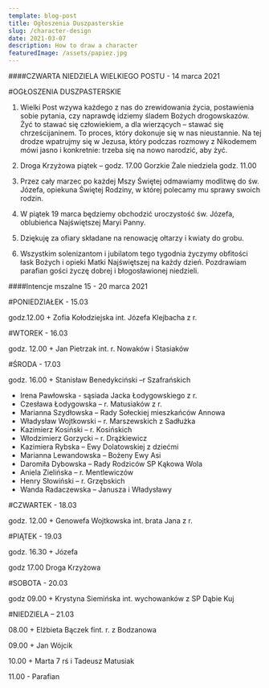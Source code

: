 ```yaml
---
template: blog-post
title: Ogłoszenia Duszpasterskie
slug: /character-design
date: 2021-03-07
description: How to draw a character
featuredImage: /assets/papiez.jpg
---
```

####CZWARTA NIEDZIELA WIELKIEGO POSTU  - 14 marca 2021                         

#OGŁOSZENIA DUSZPASTERSKIE

1. Wielki Post wzywa każdego z nas do zrewidowania życia, postawienia sobie pytania, czy naprawdę idziemy śladem Bożych drogowskazów. Żyć to stawać się człowiekiem, a dla wierzących – stawać się chrześcijaninem. To proces, który dokonuje się w nas nieustannie. Na tej drodze wpatrujmy się w Jezusa, który podczas rozmowy z Nikodemem mówi jasno i konkretnie: trzeba się na nowo narodzić, aby żyć.

2. Droga Krzyżowa piątek – godz. 17.00 Gorzkie Żale niedziela godz. 11.00

3. Przez cały marzec po każdej Mszy Świętej odmawiamy modlitwę do św. Józefa, opiekuna Świętej Rodziny, w której polecamy mu sprawy swoich rodzin.

4. W piątek 19 marca będziemy obchodzić uroczystość św. Józefa, oblubieńca Najświętszej Maryi Panny.

5. Dziękuję za ofiary składane na renowację ołtarzy i kwiaty do grobu.

6. Wszystkim solenizantom i jubilatom tego tygodnia życzymy obfitości łask Bożych i opieki Matki Najświętszej na każdy dzień. Pozdrawiam parafian gości życzę dobrej i błogosławionej niedzieli.


####Intencje mszalne 15 - 20 marca 2021

#PONIEDZIAŁEK  - 15.03  

godz.12.00 + Zofia Kołodziejska int. Józefa Klejbacha z r.

#WTOREK  - 16.03  

godz. 12.00 + Jan Pietrzak int. r. Nowaków i Stasiaków

#ŚRODA  - 17.03 

godz. 16.00 + Stanisław  Benedykciński –r Szafrańskich
+ Irena Pawłowska -  sąsiada Jacka Łodygowskiego z r.
+ Czesława Łodygowska – r. Matusiaków z r. 
+ Marianna Szydłowska – Rady Sołeckiej mieszkańców Annowa 
+ Władysław Wojtkowski – r. Marszewskich z Sadłużka
+ Kazimierz Kosiński – r. Kosińskich
+ Włodzimierz Gorzycki – r. Drążkiewicz
+ Kazimiera Rybska – Ewy Dolatowskiej z dziećmi 
+ Marianna Lewandowska – Bożeny Ewy Asi
+ Daromiła Dybowska – Rady Rodziców SP Kąkowa Wola
+ Aniela Zielińska – r. Mentlewiczów 
+ Henry Słowiński – r. Grzębskich 
+ Wanda Radaczewska – Janusza i Władysławy

#CZWARTEK - 18.03 

godz. 12.00 + Genowefa Wojtkowska int. brata Jana z r.

#PIĄTEK  - 19.03 

godz. 16.30 + Józefa 

godz 17.00 Droga Krzyżowa

#SOBOTA  - 20.03 

godz 09.00 + Krystyna Siemińska int. wychowanków z SP Dąbie Kuj

#NIEDZIELA – 21.03 

08.00 +  Elżbieta Bączek fint. r. z Bodzanowa

09.00 + Jan Wójcik

10.00 + Marta 7 rś i Tadeusz Matusiak

 11.00 - Parafian  